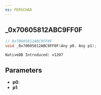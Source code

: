 ```yaml
---
ns: PERSCHAR
---
```

## _0x70605812ABC9FF0F

```c
// 0x70605812ABC9FF0F
void _0x70605812ABC9FF0F(Any p0, Any p1);
```

```
NativeDB Introduced: v1207
```

## Parameters
* **p0**:
* **p1**:
